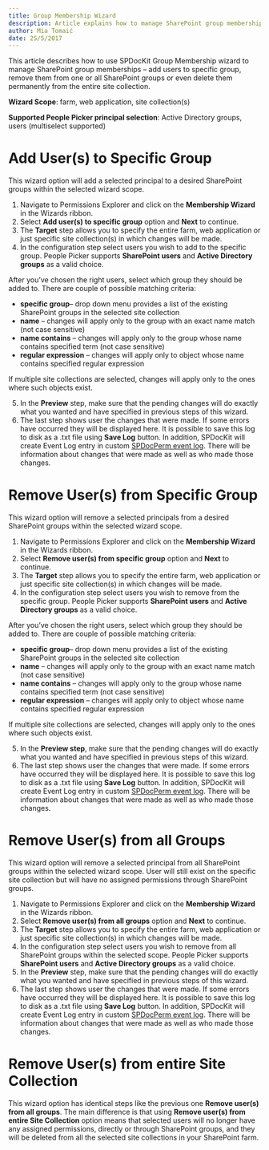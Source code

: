 ```yaml
---
title: Group Membership Wizard
description: Article explains how to manage SharePoint group memberships
author: Mia Tomaić
date: 25/5/2017
---
```


This article describes how to use SPDocKit Group Membership wizard to manage SharePoint group memberships – add users to specific group, remove them from one or all SharePoint groups or even delete them permanently from the entire site collection.

**Wizard Scope**: farm, web application, site collection(s)

**Supported People Picker principal selection**: Active Directory groups, users (multiselect supported)

# Add User(s) to Specific Group
This wizard option will add a selected principal to a desired SharePoint groups within the selected wizard scope.
1. Navigate to Permissions Explorer and click on the **Membership Wizard** in the Wizards ribbon.
2. Select **Add user(s) to specific group** option and **Next** to continue.
3. The **Target** step allows you to specify the entire farm, web application  or just specific site collection(s) in which changes will be made.
4. In the configuration step select users you wish to add to the specific group. People Picker supports **SharePoint users** and **Active Directory groups** as a valid choice.

After you’ve chosen the right users, select which group they should be added to. There are couple of possible matching criteria:

* **specific group**– drop down menu provides a list of the existing SharePoint groups in the selected site collection
* **name** – changes will apply only to the group with an exact name match (not case sensitive)
* **name contains** – changes will apply only to the group whose name contains specified term (not case sensitive)
* **regular expression** – changes will apply only to object whose name contains specified regular expression

If multiple site collections are selected, changes will apply only to the ones where such objects exist.

5. In the **Preview** step, make sure that the pending changes will do exactly what you wanted and have specified in previous steps of this wizard.
6. The last step shows user the changes that were made. If some errors have occurred they will be displayed here. It is possible to save this log to disk as a .txt file using **Save Log** button. In addition, SPDocKit will create Event Log entry in custom [SPDocPerm event log](#internal/permission-management/spdockit-permission-management-event-log). There will be information about changes that were made as well as who made those changes.

# Remove User(s) from Specific Group

This wizard option will remove a selected principals from a desired SharePoint groups within the selected wizard scope.

1. Navigate to Permissions Explorer and click on the **Membership Wizard** in the Wizards ribbon.
2. Select **Remove user(s) from specific group** option and **Next** to continue.
3. The **Target** step allows you to specify the entire farm, web application or just specific site collection(s) in which changes will be made.
4.  In the configuration step select users you wish to remove from the specific group. People Picker supports **SharePoint users** and **Active Directory groups** as a valid choice.

After you’ve chosen the right users, select which group they should be added to. There are couple of possible matching criteria:

* **specific group**– drop down menu provides a list of the existing SharePoint groups in the selected site collection
* **name** – changes will apply only to the group with an exact name match (not case sensitive)
* **name contains** – changes will apply only to the group whose name contains specified term (not case sensitive)
* **regular expression** – changes will apply only to object whose name contains specified regular expression

If multiple site collections are selected, changes will apply only to the ones where such objects exist.

5. In the **Preview step**, make sure that the pending changes will do exactly what you wanted and have specified in previous steps of this wizard.
6. The last step shows user the changes that were made. If some errors have occurred they will be displayed here. It is possible to save this log to disk as a .txt file using **Save Log** button. In addition, SPDocKit will create Event Log entry in custom [SPDocPerm event log](#internal/permission-management/spdockit-permission-management-event-log). There will be information about changes that were made as well as who made those changes.

# Remove User(s) from all Groups
This wizard option will remove a selected principal from all SharePoint groups within the selected wizard scope. User will still exist on the specific site collection but will have no assigned permissions through SharePoint groups.
1.  Navigate to Permissions Explorer and click on the **Membership Wizard** in the Wizards ribbon.
2.  Select **Remove user(s) from all groups** option and **Next** to continue.
3. The **Target** step allows you to specify the entire farm, web application or just specific site collection(s) in which changes will be made.
4.  In the configuration step select users you wish to remove from all SharePoint groups within the selected scope. People Picker supports **SharePoint users** and **Active Directory groups** as a valid choice.
5. In the **Preview** step, make sure that the pending changes will do exactly what you wanted and have specified in previous steps of this wizard.
6.  The last step shows user the changes that were made. If some errors have occurred they will be displayed here. It is possible to save this log to disk as a .txt file using **Save Log** button. In addition, SPDocKit will create Event Log entry in custom [SPDocPerm event log](#internal/permission-management/spdockit-permission-management-event-log). There will be information about changes that were made as well as who made those changes.

# Remove User(s) from entire Site Collection
This wizard option has identical steps like the previous one **Remove user(s) from all groups**. The main difference is that using **Remove user(s) from entire Site Collection** option means that selected users will no longer have any assigned permissions, directly or through SharePoint groups, and they will be deleted from all the selected site collections in your SharePoint farm.